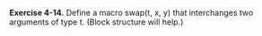 **Exercise 4-14.** Define a macro swap(t, x, y) that interchanges two arguments of type t. (Block structure will 
help.)

